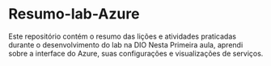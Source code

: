 # Resumo-lab-Azure
Este repositório contém o resumo das lições e atividades praticadas durante o desenvolvimento do lab na DIO
Nesta Primeira aula, aprendi sobre a interface do Azure, suas configurações e visualizações de serviços.
